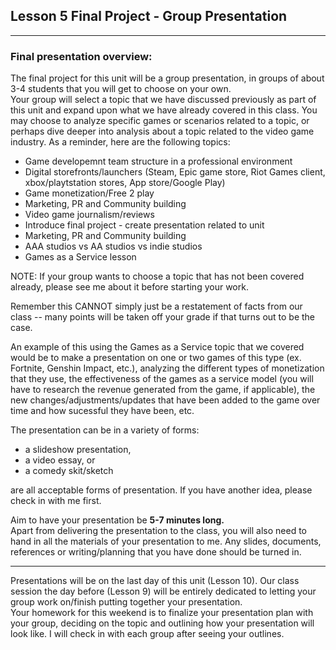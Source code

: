 ## Lesson 5 Final Project - Group Presentation  



--------------
### Final presentation overview:
The final project for this unit will be a group presentation, in groups of about 3-4 students that you will get to choose on your own.   
Your group will select a topic that we have discussed previously as part of this unit and expand upon what we have already covered in this class. You may choose to analyze specific games or scenarios related to a topic, or perhaps dive deeper into analysis about a topic related to the video game industry. 
As a reminder, here are the following topics:
- Game developemnt team structure in a professional environment 
- Digital storefronts/launchers (Steam, Epic game store, Riot Games client, xbox/playtstation stores, App store/Google Play) 
- Game monetization/Free 2 play 
- Marketing, PR and Community building 
- Video game journalism/reviews 
- Introduce final project - create presentation related to unit 
- Marketing, PR and Community building 
- AAA studios vs AA studios vs indie studios 
- Games as a Service lesson 

NOTE: If your group wants to choose a topic that has not been covered already, please see me about it before starting your work.
  
Remember this CANNOT simply just be a restatement of facts from our class -- many points will be taken off your grade if that turns out to be the case.

An example of this using the Games as a Service topic that we covered would be to make a presentation on one or two games of this type (ex. Fortnite, Genshin Impact, etc.), analyzing the different types of monetization that they use, the effectiveness of the games as a service model (you will have to research the revenue generated from the game, if applicable), the new changes/adjustments/updates that have been added to the game over time and how sucessful they have been, etc. 

The presentation can be in a variety of forms: 
- a slideshow presentation,  
- a video essay, or  
- a comedy skit/sketch

are all acceptable forms of presentation. If you have another idea, please check in with me first.

Aim to have your presentation be **5-7 minutes long.**  
Apart from delivering the presentation to the class, you will also need to hand in all the materials of your presentation to me. Any slides, documents, references or writing/planning that you have done should be turned in.


-----------------

Presentations will be on the last day of this unit (Lesson 10). Our class session the day before (Lesson 9) will be entirely dedicated to letting your group work on/finish putting together your presentation.   
Your homework for this weekend is to finalize your presentation plan with your group, deciding on the topic and outlining how your presentation will look like. I will check in with each group after seeing your outlines.
